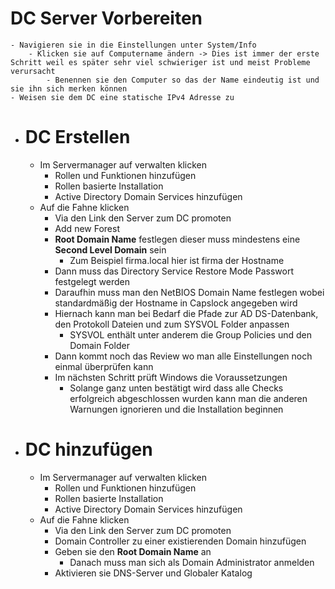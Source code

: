 # DC Server Vorbereiten
	- Navigieren sie in die Einstellungen unter System/Info
		- Klicken sie auf Computername ändern -> Dies ist immer der erste Schritt weil es später sehr viel schwieriger ist und meist Probleme verursacht
			- Benennen sie den Computer so das der Name eindeutig ist und sie ihn sich merken können
	- Weisen sie dem DC eine statische IPv4 Adresse zu
- # DC Erstellen
	- Im Servermanager auf verwalten klicken
		- Rollen und Funktionen hinzufügen
		- Rollen basierte Installation
		- Active Directory Domain Services hinzufügen
	- Auf die Fahne klicken
		- Via den Link den Server zum DC promoten
		- Add new Forest
		- **Root Domain Name** festlegen dieser muss mindestens eine **Second Level Domain** sein
			- Zum Beispiel firma.local hier ist firma der Hostname
		- Dann muss das Directory Service Restore Mode Passwort festgelegt werden
		- Daraufhin muss man den NetBIOS Domain Name festlegen wobei standardmäßig der Hostname in Capslock angegeben wird
		- Hiernach kann man bei Bedarf die Pfade zur AD DS-Datenbank, den Protokoll Dateien und zum SYSVOL Folder anpassen
			- SYSVOL enthält unter anderem die Group Policies und den Domain Folder
		- Dann kommt noch das Review wo man alle Einstellungen noch einmal überprüfen kann
		- Im nächsten Schritt prüft Windows die Voraussetzungen
			- Solange ganz unten bestätigt wird dass alle Checks erfolgreich abgeschlossen wurden kann man die anderen Warnungen ignorieren und die Installation beginnen
- # DC hinzufügen
	- Im Servermanager auf verwalten klicken
		- Rollen und Funktionen hinzufügen
		- Rollen basierte Installation
		- Active Directory Domain Services hinzufügen
	- Auf die Fahne klicken
		- Via den Link den Server zum DC promoten
		- Domain Controller zu einer existierenden Domain hinzufügen
		- Geben sie den **Root Domain Name** an
			- Danach muss man sich als Domain Administrator anmelden
		- Aktivieren sie DNS-Server und Globaler Katalog